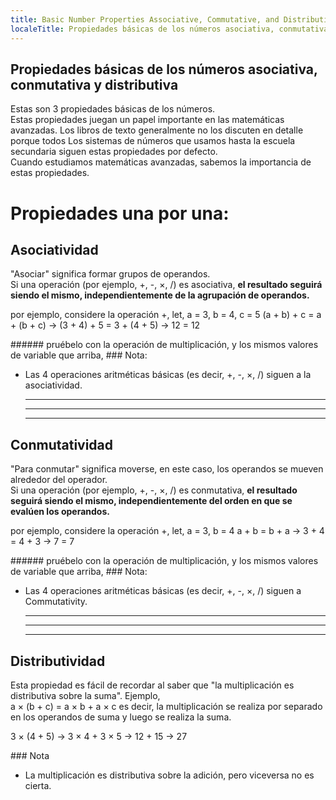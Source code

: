 ```yaml
---
title: Basic Number Properties Associative, Commutative, and Distributive
localeTitle: Propiedades básicas de los números asociativa, conmutativa y distributiva
---
```

## Propiedades básicas de los números asociativa, conmutativa y distributiva

Estas son 3 propiedades básicas de los números.  
Estas propiedades juegan un papel importante en las matemáticas avanzadas. Los libros de texto generalmente no los discuten en detalle porque todos Los sistemas de números que usamos hasta la escuela secundaria siguen estas propiedades por defecto.  
Cuando estudiamos matemáticas avanzadas, sabemos la importancia de estas propiedades.

# Propiedades una por una:

## Asociatividad

"Asociar" significa formar grupos de operandos.  
Si una operación (por ejemplo, +, -, ×, /) es asociativa, **el resultado seguirá siendo el mismo, independientemente de la agrupación de operandos.**

 por ejemplo, considere la operación +, 
 let, a = 3, b = 4, c = 5 
 (a + b) + c = a + (b + c) 
 -> (3 + 4) + 5 = 3 + (4 + 5) 
 -> 12 = 12 

\###### pruébelo con la operación de multiplicación, y los mismos valores de variable que arriba, ### Nota:

*   Las 4 operaciones aritméticas básicas (es decir, +, -, ×, /) siguen a la asociatividad.
    
    * * *
    
    * * *
    
    * * *
    

## Conmutatividad

"Para conmutar" significa moverse, en este caso, los operandos se mueven alrededor del operador.  
Si una operación (por ejemplo, +, -, ×, /) es conmutativa, **el resultado seguirá siendo el mismo, independientemente del orden en que se evalúen los operandos.**

 por ejemplo, considere la operación +, 
 let, a = 3, b = 4 
 a + b = b + a 
 -> 3 + 4 = 4 + 3 
 -> 7 = 7 

\###### pruébelo con la operación de multiplicación, y los mismos valores de variable que arriba, ### Nota:

*   Las 4 operaciones aritméticas básicas (es decir, +, -, ×, /) siguen a Commutativity.
    
    * * *
    
    * * *
    
    * * *
    

## Distributividad

Esta propiedad es fácil de recordar al saber que "la multiplicación es distributiva sobre la suma". Ejemplo,  
a × (b + c) = a × b + a × c es decir, la multiplicación se realiza por separado en los operandos de suma y luego se realiza la suma.  

 3 × (4 + 5) 
 -> 3 × 4 + 3 × 5 
 -> 12 + 15 
 -> 27 

\### Nota

*   La multiplicación es distributiva sobre la adición, pero viceversa no es cierta.